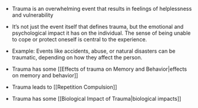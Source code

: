 - Trauma is an overwhelming event that results in feelings of helplessness and vulnerability
- It’s not just the event itself that defines trauma, but the emotional and psychological impact it has on the individual. The sense of being unable to cope or protect oneself is central to the experience.
- Example: Events like accidents, abuse, or natural disasters can be traumatic, depending on how they affect the person.


- Trauma has some [[Effects of trauma on Memory and Behavior|effects on memory and behavior]]
- Trauma leads to [[Repetition Compulsion]]
- Trauma has some [[Biological Impact of Trauma|biological impacts]]